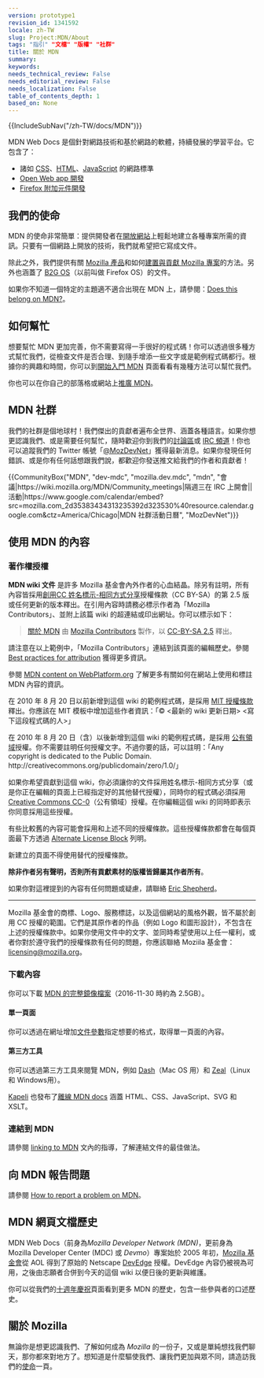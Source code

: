 ```yaml
---
version: prototype1
revision_id: 1341592
locale: zh-TW
slug: Project:MDN/About
tags: "指引" "文檔" "版權" "社群"
title: 關於 MDN
summary: 
keywords: 
needs_technical_review: False
needs_editorial_review: False
needs_localization: False
table_of_contents_depth: 1
based_on: None
---
```

<div>{{IncludeSubNav("/zh-TW/docs/MDN")}}</div>

<p>MDN Web Docs 是個針對網路技術和基於網路的軟體，持續發展的學習平台。它包含了：</p>

<ul>
 <li>諸如 <a href="/zh-TW/docs/CSS" title="/zh-TW/docs/CSS">CSS</a>、<a href="/zh-TW/docs/HTML" title="/zh-TW/docs/HTML">HTML</a>、<a href="/zh-TW/docs/JavaScript" title="/zh-TW/docs/JavaScript">JavaScript</a> 的網路標準</li>
 <li><a href="/zh-TW/docs/Apps" title="/zh-TW/docs/Apps">Open Web app 開發</a></li>
 <li><a href="/zh-TW/docs/Add-ons" title="/zh-TW/docs/Add-ons">Firefox 附加元件開發</a></li>
</ul>

<h2 id="我們的使命">我們的使命</h2>

<p>MDN 的使命非常簡單：提供開發者在<a href="/zh-TW/docs/Web">開放網站</a>上輕鬆地建立各種專案所需的資訊。只要有一個網路上開放的技術，我們就希望把它寫成文件。</p>

<p>除此之外，我們提供有關 <a href="/zh-TW/docs/Mozilla">Mozilla 產品</a>和如何<a href="/zh-TW/docs/Mozilla">建置與貢獻 Mozilla 專案</a>的方法。另外也涵蓋了 <a href="/zh-TW/docs/Mozilla/B2G_OS">B2G OS</a>（以前叫做 Firefox OS）的文件。</p>

<p>如果你不知道一個特定的主題適不適合出現在 MDN 上，請參閱：<a href="/zh-TW/docs/Project:MDN/Contributing/Does_this_belong">Does this belong on MDN?</a>。</p>

<h2 id="要如何幫忙">如何幫忙</h2>

<p>想要幫忙 MDN 更加完善，你不需要寫得一手很好的程式碼！你可以透過很多種方式幫忙我們，從檢查文件是否合理、到隨手增添一些文字或是範例程式碼都行。根據你的興趣和時間，你可以到<a href="/zh-TW/docs/MDN/Getting_started">開始入門 MDN</a> 頁面看看有幾種方法可以幫忙我們。</p>

<p>你也可以在你自己的部落格或網站上<a href="/zh-TW/docs/MDN/About/Promote">推廣 MDN</a>。</p>

<h2 id="MDN_社群">MDN 社群</h2>

<p>我們的社群是個地球村！我們傑出的貢獻者遍布全世界、涵蓋各種語言。如果你想更認識我們、或是需要任何幫忙，隨時歡迎你到我們的<a href="https://discourse.mozilla-community.org/c/mdn">討論區</a>或 <a href="irc://irc.mozilla.org#mdn">IRC 頻道</a>！你也可以追蹤我們的 Twitter 帳號「<a href="http://twitter.com/MozDevNet">@MozDevNet</a>」獲得最新消息。如果你發現任何錯誤、或是你有任何話想跟我們說，都歡迎你發送推文給我們的作者和貢獻者！</p>

<p>{{CommunityBox("MDN", "dev-mdc", "mozilla.dev.mdc", "mdn", "會議|https://wiki.mozilla.org/MDN/Community_meetings|隔週三在 IRC 上開會||活動|https://www.google.com/calendar/embed?src=mozilla.com_2d35383434313235392d323530%40resource.calendar.google.com&amp;ctz=America/Chicago|MDN 社群活動日曆", "MozDevNet")}}</p>

<h2 id="使用_MDN_的內容">使用 MDN 的內容</h2>

<h3 id="著作權授權">著作權授權</h3>

<p><strong>MDN wiki 文件</strong> 是許多 Mozilla 基金會內外作者的心血結晶。除另有註明，所有內容皆採用<a class="external text" href="http://creativecommons.org/licenses/by-sa/2.5/" rel="nofollow" title="http://creativecommons.org/licenses/by-sa/2.5/">創用CC 姓名標示-相同方式分享</a>授權條款（CC BY-SA）的第 2.5 版或任何更新的版本釋出。在引用內容時請務必標示作者為「Mozilla Contributors」、並附上該篇 wiki 的超連結或印出網址。你可以標示如下：</p>

<blockquote><a href="https://developer.mozilla.org/zh-TW/docs/MDN/About">關於 MDN</a> 由 <a href="https://developer.mozilla.org/zh-TW/docs/MDN/About$history">Mozilla Contributors</a> 製作，以 <a href="http://creativecommons.org/licenses/by-sa/2.5/">CC-BY-SA 2.5</a> 釋出。</blockquote>

<p>請注意在以上範例中，「Mozilla Contributors」連結到該頁面的編輯歷史。參閱 <a href="http://wiki.creativecommons.org/Marking/Users">Best practices for attribution</a> 獲得更多資訊。</p>

<div class="note">
<p>參閱 <a href="/zh-TW/docs/MDN_content_on_WebPlatform.org" title="/zh-TW/docs/MDN_content_on_WebPlatform.org">MDN content on WebPlatform.org</a> 了解更多有關如何在網站上使用和標註 MDN 內容的資訊。</p>
</div>

<p>在 2010 年 8 月 20 日以前新增到這個 wiki 的範例程式碼，是採用 <a class="external" href="http://www.opensource.org/licenses/mit-license.php" title="http://www.opensource.org/licenses/mit-license.php">MIT 授權條款</a>釋出。你應該在 MIT 模板中增加這些作者資訊：「© &lt;最新的 wiki 更新日期&gt; &lt;寫下這段程式碼的人&gt;」</p>

<p>在 2010 年 8 月 20 日（含）以後新增到這個 wiki 的範例程式碼，是採用 <a class="external" href="http://creativecommons.org/publicdomain/zero/1.0/" title="http://wiki.creativecommons.org/Public_domain">公有領域</a>授權。你不需要註明任何授權文字。不過你要的話，可以註明：「Any copyright is dedicated to the Public Domain. http://creativecommons.org/publicdomain/zero/1.0/」</p>

<p>如果你希望貢獻到這個 wiki，你必須讓你的文件採用姓名標示-相同方式分享（或是你正在編輯的頁面上已經指定好的其他替代授權），同時你的程式碼必須採用<a href="http://creativecommons.org/publicdomain/zero/1.0/" title="http://creativecommons.org/publicdomain/zero/1.0/">Creative Commons CC-0</a>（公有領域）授權。在你編輯這個 wiki 的同時即表示你同意採用這些授權。</p>

<p>有些比較舊的內容可能會採用和上述不同的授權條款。這些授權條款都會在每個頁面最下方透過 <a class="internal" href="/Archive/Meta_docs/Examples/Alternate_License_Block" title="Project:En/Examples/Alternate License Block">Alternate License Block</a> 列明。</p>

<div class="warning">
<p>新建立的頁面不得使用替代的授權條款。</p>
</div>

<p><strong>除非作者另有聲明，否則所有貢獻素材的版權皆歸屬其作者所有</strong>。</p>

<p>如果你對這裡提到的內容有任何問題或疑慮，請聯絡 <a class="external" href="mailto:eshepherd@mozilla.com" rel="nofollow" title="mailto:eshepherd@mozilla.com">Eric Shepherd</a>。</p>

<hr />
<p>Mozilla 基金會的商標、Logo、服務標誌，以及這個網站的風格外觀，皆不屬於創用 CC 授權的範圍。它們是其原作者的作品（例如 Logo 和圖形設計），不包含在上述的授權條款中。如果你使用文件中的文字、並同時希望使用以上任一權利，或者你對於遵守我們的授權條款有任何的問題，你應該聯絡 Moziila 基金會：<a class="external text" href="mailto:licensing@mozilla.org" rel="nofollow" title="mailto:licensing@mozilla.org">licensing@mozilla.org</a>。</p>

<h3 id="下載內容">下載內容</h3>

<p>你可以下載 <a href="/media/developer.mozilla.org.tar.gz">MDN 的完整鏡像檔案</a>（2016-11-30 時約為 2.5GB）。</p>

<h4 id="單一頁面">單一頁面</h4>

<p>你可以透過在網址增加<a href="/zh-TW/docs/MDN/Kuma/API#Document_parameters">文件參數</a>指定想要的格式，取得單一頁面的內容。</p>

<h4 id="第三方工具">第三方工具</h4>

<p>你可以透過第三方工具來閱覽 MDN，例如 <a href="http://kapeli.com/dash">Dash</a>（Mac OS 用）和 <a href="http://zealdocs.org/">Zeal</a>（Linux 和 Windows用）。</p>

<p><a href="https://kapeli.com/">Kapeli</a> 也發布了<a href="https://kapeli.com/mdn_offline">離線 MDN docs</a> 涵蓋 HTML、CSS、JavaScript、SVG 和 XSLT。</p>

<h3 id="連結到_MDN">連結到 MDN</h3>

<p>請參閱 <a href="/zh-TW/docs/MDN/About/Linking_to_MDN">linking to MDN</a> 文內的指導，了解連結文件的最佳做法。</p>

<h2 id="向_MDN_回報問題">向 MDN 報告問題</h2>

<p>請參閱 <a href="/zh-TW/docs/MDN/Contribute/Howto/Report_a_problem">How to report a problem on MDN</a>。</p>

<h2 id="MDN_歷史">MDN 網頁文檔歷史</h2>

<p>MDN Web Docs（前身為<em>Mozilla Developer Network (MDN)</em>，更前身為 Mozilla Developer Center (MDC) 或 <em>Devmo</em>）專案始於 2005 年初，<a class="external" href="http://www.mozillafoundation.org">Mozilla 基金會</a>從 AOL 得到了原始的 Netscape <a href="https://web.archive.org/web/*/devedge.netscape.com" title="Project:en/DevEdge">DevEdge</a> 授權。DevEdge 內容仍被視為可用，之後由志願者合併到今天的這個 wiki 以便日後的更新與維護。</p>

<p>你可以從我們的<a href="/zh-TW/docs/MDN_at_ten">十週年慶祝</a>頁面看到更多 MDN 的歷史，包含一些參與者的口述歷史。</p>

<h2 id="關於_Mozilla">關於 Mozilla</h2>

<p>無論你是想更認識我們、了解如何成為 <em>Mozilla</em> 的一份子，又或是單純想找我們聊天，那你都來對地方了。想知道是什麼驅使我們、讓我們更加與眾不同，請造訪我們的<a href="http://www.mozilla.org/zh-TW/mission/">使命</a>一頁。</p>

